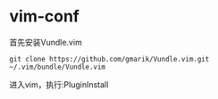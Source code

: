 # vim-conf
首先安装Vundle.vim
```shell
git clone https://github.com/gmarik/Vundle.vim.git ~/.vim/bundle/Vundle.vim
```
进入vim，执行:PluginInstall
